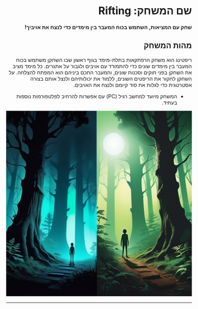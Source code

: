 <div dir='rtl' lang='he'>

# שם המשחק: Rifting

**שחק עם המציאות, השתמש בכוח המעבר בין מימדים כדי לנצח את אויביך!**

## מהות המשחק

ריפטינג הוא משחק הרפתקאות בתלת-מימד בגוף ראשון שבו השחקן משתמש בכוח המעבר בין מימדים שונים כדי להתמודד עם אויבים ולגבור על אתגרים. כל מימד מציב את השחקן בפני חוקים וסכנות שונים, והמעבר החכם ביניהם הוא המפתח להצלחה. על השחקן לחקור את הריפטים השונים, ללמוד את יכולותיהם ולנצל אותם בצורה אסטרטגית כדי לגלות את סוד קיומם ולנצח את האויבים.

* המשחק מיועד למחשב רגיל (PC) עם אפשרות להרחיב לפלטפורמות נוספות בעתיד.

![riftingPic](rifttingPic.jpg)

---
</div>

